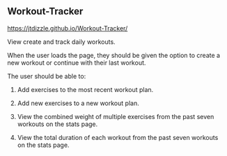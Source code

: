 ## Workout-Tracker
https://jtdizzle.github.io/Workout-Tracker/  

View create and track daily workouts.  

When the user loads the page, they should be given the option to create a new workout or continue with their last workout.  

The user should be able to:  

1. Add exercises to the most recent workout plan.  

2. Add new exercises to a new workout plan.  

3. View the combined weight of multiple exercises from the past seven workouts on the stats page.  

4. View the total duration of each workout from the past seven workouts on the stats page.  
